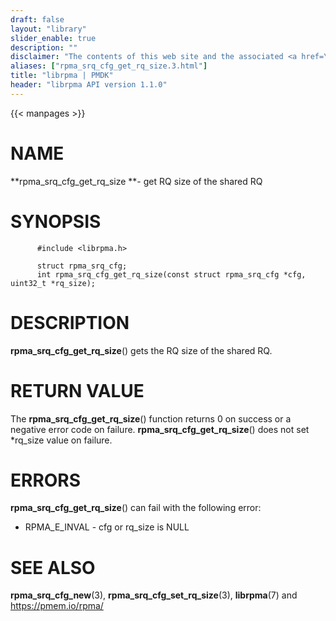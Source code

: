 ```yaml
---
draft: false
layout: "library"
slider_enable: true
description: ""
disclaimer: "The contents of this web site and the associated <a href=\"https://github.com/pmem\">GitHub repositories</a> are BSD-licensed open source."
aliases: ["rpma_srq_cfg_get_rq_size.3.html"]
title: "librpma | PMDK"
header: "librpma API version 1.1.0"
---
```

{{< manpages >}}

[comment]: <> (SPDX-License-Identifier: BSD-3-Clause)
[comment]: <> (Copyright 2020-2022, Intel Corporation)

# NAME

**rpma_srq_cfg_get_rq_size **- get RQ size of the shared RQ

# SYNOPSIS

          #include <librpma.h>

          struct rpma_srq_cfg;
          int rpma_srq_cfg_get_rq_size(const struct rpma_srq_cfg *cfg, uint32_t *rq_size);

# DESCRIPTION

**rpma_srq_cfg_get_rq_size**() gets the RQ size of the shared RQ.

# RETURN VALUE

The **rpma_srq_cfg_get_rq_size**() function returns 0 on success or a
negative error code on failure. **rpma_srq_cfg_get_rq_size**() does not
set \*rq_size value on failure.

# ERRORS

**rpma_srq_cfg_get_rq_size**() can fail with the following error:

-   RPMA_E\_INVAL - cfg or rq_size is NULL

# SEE ALSO

**rpma_srq_cfg_new**(3), **rpma_srq_cfg_set_rq_size**(3), **librpma**(7)
and https://pmem.io/rpma/

